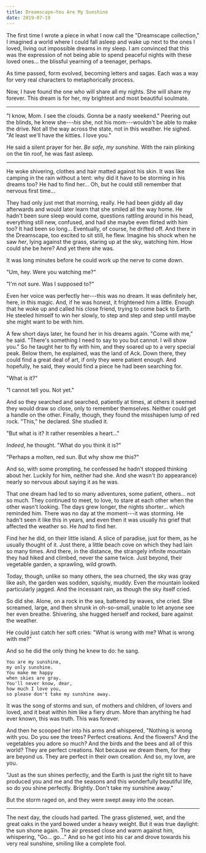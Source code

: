 ```yaml
---
title: Dreamscape—You Are My Sunshine
date: 2019-07-19
---
```


The first time I wrote a piece in what I now call the "Dreamscape collection," I
imagined a world where I could fall asleep and wake up next to the ones I loved,
living out impossible dreams in my sleep. I am convinced that this was the
expression of not being able to spend peaceful nights with these loved ones… the
blissful yearning of a teenager, perhaps.

As time passed, form evolved, becoming letters and sagas. Each was a way for
very real characters to metaphorically process.

Now, I have found the one who will share all my nights. She will share my
forever. This dream is for her, my brightest and most beautiful soulmate.

---

"I know, Mom. I see the clouds. Gonna be a nasty weekend." Peering out the
blinds, he knew she---*his* she, not his mom---wouldn't be able to make the
drive.  Not all the way across the state, not in this weather. He sighed. "At
least we'll have the kitties. I love you."

He said a silent prayer for her. *Be safe, my sunshine.* With the rain plinking
on the tin roof, he was fast asleep.

---

He woke shivering, clothes and hair matted against his skin. It was like camping
in the rain without a tent: why did it have to be storming in his dreams too? He
had to find her… Oh, but he could still remember that nervous first time…

They had only just met that morning, really. He had been giddy all day
afterwards and would later learn that she smiled all the way home. He hadn't
been sure sleep would come, questions rattling around in his head, everything
still new, confused, and had she maybe even flirted with him too? It had been so
long… Eventually, of course, he drifted off. And there in the Dreamscape, too
excited to sit still, he flew. Imagine his shock when he saw *her*, lying
against the grass, staring up at the sky, watching him. How could she be here?
And yet there she was.

It was long minutes before he could work up the nerve to come down.

"Um, hey. Were you watching me?"

"I'm not sure. Was I supposed to?"

Even her voice was perfectly her---this was no dream. It was definitely her,
here, in this magic. And, if he was honest, it frightened him a little. Enough
that he woke up and called his close friend, trying to come back to Earth. He
steeled himself to win her slowly, to step and step and step until maybe she
might want to be with him.

A few short days later, he found her in his dreams again. "Come with me," he
said. "There's something I need to say to you but cannot. I will show you." So
he taught her to fly with him, and they soared up to a very special peak. Below
them, he explained, was the land of Ack. Down there, they could find a great
deal of art, if only they were patient enough. And hopefully, he said, they
would find a piece he had been searching for.

"What is it?"

"I cannot tell you. Not yet."

And so they searched and searched, patiently at times, at others it seemed they
would draw so close, only to remember themselves. Neither could get a handle on
the other. Finally, though, they found the misshapen lump of red rock. "This,"
he declared. She studied it.

"But what is it? It rather resembles a heart…"

*Indeed*, he thought. "What do you think it is?"

"Perhaps a molten, red sun. But why show me this?"

And so, with some prompting, he confessed he hadn't stopped thinking about her.
Luckily for him, neither had she. And she wasn't (to appearance) nearly so
nervous about saying it as he was.

That one dream had led to so many adventures, some patient, others… not so much.
They continued to meet, to love, to stare at each other when the other wasn't
looking. The days grew longer, the nights shorter… which reminded him.  There
was no day at the moment---it was storming. He hadn't seen it like this in
years, and even then it was usually *his* grief that affected the weather so. He
*had* to find her.

Find her he did, on their little island. A slice of paradise, just for them, as
he usually thought of it. Just there, a little beach cove on which they had lain
so many times. And there, in the distance, the strangely infinite mountain they
had hiked and climbed, never the same twice. Just beyond, their vegetable
garden, a sprawling, wild growth.

Today, though, unlike so many others, the sea churned, the sky was gray like
ash, the garden was sodden, squishy, muddy. Even the mountain looked
particularly jagged. And the incessant rain, as though the sky itself cried.

So did she. Alone, on a rock in the sea, battered by waves, she cried. She
screamed, large, and then shrunk in oh-so-small, unable to let anyone see her
even breathe. Shivering, she hugged herself and rocked, bare against the
weather.

He could just catch her soft cries: "What is wrong with me? What is wrong with
me?"

And so he did the only thing he knew to do: he sang.


```
You are my sunshine,
my only sunshine.
You make me happy
when skies are gray.
You'll never know, dear,
how much I love you,
so please don't take my sunshine away.
```

It was the song of storms and sun, of mothers and children, of lovers and loved,
and it beat within him like a fiery drum. More than anything he had ever known,
this was truth. This was forever.

And then he scooped her into his arms and whispered, "Nothing is wrong with you.
Do you see the trees? Perfect creations. And the flowers? And the vegetables you
adore so much? And the birds and the bees and all of this world? They are
perfect creations. Not because *we* dream them, for they are beyond us. They are
perfect in their own creation. And so, my love, are you.

"Just as the sun shines perfectly, and the Earth is just the right tilt to have
produced you and me and the seasons and this wonderfully beautiful life, so do
you shine perfectly. Brightly. Don't take my sunshine away."

But the storm raged on, and they were swept away into the ocean.

---

The next day, the clouds had parted. The grass glistened, wet, and the great
oaks in the yard bowed under a heavy weight. But it was true daylight: the sun
shone again. The air pressed close and warm against him, whispering, "Go… go…"
And so he got into his car and drove towards his very real sunshine, smiling
like a complete fool.
